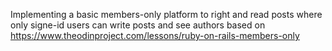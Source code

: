 Implementing a basic members-only platform to right and read posts where only signe-id users can write posts and see authors based on https://www.theodinproject.com/lessons/ruby-on-rails-members-only
